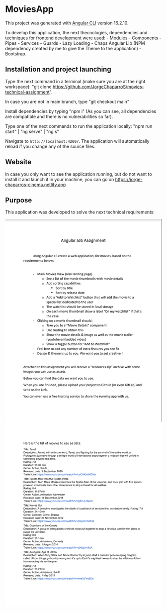 # MoviesApp

This project was generated with [Angular CLI](https://github.com/angular/angular-cli) version 16.2.10.

To develop this application, the next thecnologies, dependencies and techniques for frontend development were used: 
    - Modules
    - Components
    - Pipes
    - Services
    - Guards
    - Lazy Loading
    - Chaps Angular Lib (NPM dependency created by me to give the Theme to the application) 
    - Bootstrap.


## Installation and project launching

Type the next command  in a terminal (make sure you are at the right workspace): "git clone https://github.com/JorgeChaparroS/movies-technical-assignment". 

In case you are not in main branch, type "git checkout main"

Install dependencies by typing "npm i" (As you can see, all dependencies are compatible and there is no vulnerabilities so far).

Type one of the next commands to run the application locally: "npm run start" | "ng serve" | "ng s"

Navigate to `http://localhost:4200/`. The application will automatically reload if you change any of the source files.


## Website

In case you only want to see the application running, but do not want to install it and launch it in your machine, you can go on https://jorge-chaparros-cinema.netlify.app

## Purpose

This application was developed to solve the next technical requirements: 

![Technical Assignment Part 1](./src/assets/images/technicalAssignment1.png)
![Technical Assignment Part 1](./src/assets/images/technicalAssignment2.png)


